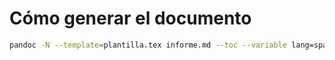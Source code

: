 # Cómo generar el documento

```sh
pandoc -N --template=plantilla.tex informe.md --toc --variable lang=spanish -o informe.pdf
```
